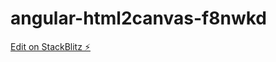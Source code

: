 # angular-html2canvas-f8nwkd

[Edit on StackBlitz ⚡️](https://stackblitz.com/edit/angular-html2canvas-f8nwkd)